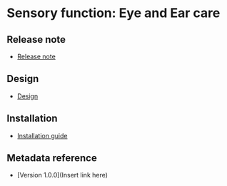 # Sensory function: Eye and Ear care

## Release note 

- [Release note](#ncd-sf-release-note)

## Design

- [Design](#ncd-sf-design)

## Installation

- [Installation guide](#ncd-sf-installation)

## Metadata reference

- [Version 1.0.0](Insert link here)
